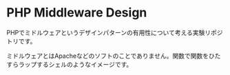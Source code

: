 # PHP Middleware Design

PHPでミドルウェアというデザインパターンの有用性について考える実験リポジトリです。

ミドルウェアとはApacheなどのソフトのことでありません。関数で関数をひたすらラップするシェルのようなイメージです。